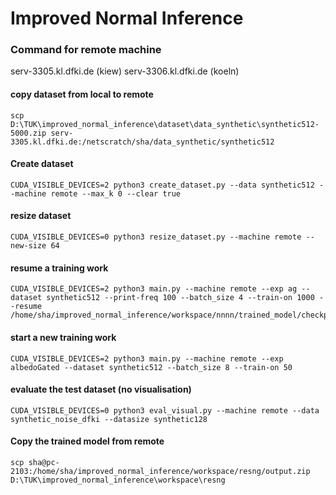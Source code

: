 # Improved Normal Inference

### Command for remote machine
serv-3305.kl.dfki.de (kiew)
serv-3306.kl.dfki.de (koeln)
#### copy dataset from local to remote

```
scp D:\TUK\improved_normal_inference\dataset\data_synthetic\synthetic512-5000.zip serv-3305.kl.dfki.de:/netscratch/sha/data_synthetic/synthetic512
```

#### Create dataset

```
CUDA_VISIBLE_DEVICES=2 python3 create_dataset.py --data synthetic512 --machine remote --max_k 0 --clear true
```

#### resize dataset

```
CUDA_VISIBLE_DEVICES=0 python3 resize_dataset.py --machine remote --new-size 64
```

#### resume a training work

```
CUDA_VISIBLE_DEVICES=2 python3 main.py --machine remote --exp ag --dataset synthetic512 --print-freq 100 --batch_size 4 --train-on 1000 --resume /home/sha/improved_normal_inference/workspace/nnnn/trained_model/checkpoint.pth.tar
```

#### start a new training work

```
CUDA_VISIBLE_DEVICES=2 python3 main.py --machine remote --exp albedoGated --dataset synthetic512 --batch_size 8 --train-on 50 
```

#### evaluate the test dataset (no visualisation)

```
CUDA_VISIBLE_DEVICES=0 python3 eval_visual.py --machine remote --data synthetic_noise_dfki --datasize synthetic128
```

#### Copy the trained model from remote

```
scp sha@pc-2103:/home/sha/improved_normal_inference/workspace/resng/output.zip D:\TUK\improved_normal_inference\workspace\resng
```
